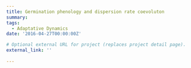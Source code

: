 ```yaml
---
title: Germination phenology and dispersion rate coevoluton
summary: 
tags:
  - Adaptative Dynamics
date: '2016-04-27T00:00:00Z'

# Optional external URL for project (replaces project detail page).
external_link: ''
  
---
```

